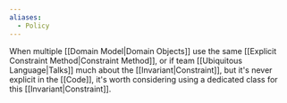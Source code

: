 ```yaml
---
aliases:
  - Policy
---
```

When multiple [[Domain Model|Domain Objects]] use the same [[Explicit Constraint Method|Constraint Method]], or if team [[Ubiquitous Language|Talks]] much about the [[Invariant|Constraint]], but it's never explicit in the [[Code]], it's worth considering using a dedicated class for this [[Invariant|Constraint]].

